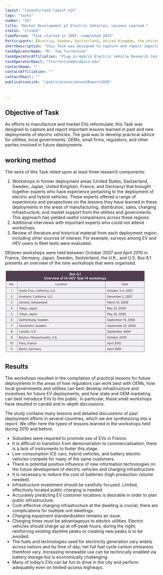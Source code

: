```yaml
---
layout: "layouts/task-layout.njk"
tags: "tasks"
number: "14"
title: "Market Development pf Electric Vehicles: Lessons Learned "
status: "closed"
timePeriod: "Task started in 2007, completed 2013"
Participants: [Austria, Sweden, Switzerland, United Kingdom, the United States ]
shortDescription: "this Task was designed to capture and report important lessons learned in past and new deployments of electric vehicles."
taskOperatorName: "Mr. Tom Turrentine"
taskOperatorAffiliation: "Plug-in Hybrid Electric Vehicle Research Center "
taskOperatorEmail: "tturrentine@ucdavis.edu"
contactName: ""
contactAffiliation: ""
contactEmail: ""
publicationLink: "/publications/annualReport2020"


---
```


## Objective of Task
As efforts to manufacture and market EVs reformulate, this Task was designed to capture and report important lessons learned in past and new deployments of electric vehicles. The goal was to develop practical advice for utilities, local governments, OEMs, small firms, regulators, and other parties involved in future deployments.  

## working method
The work of this Task relied upon at least three research components:  

1. Workshops in former deployment areas (United States, Switzerland, Sweden, Japan, United Kingdom, France, and Germany) that brought together experts who have experience pertaining to the deployment of electric and hybrid vehicles. These experts offered a range of experiences and perspectives on the lessons they have learned in these deployments in the areas of manufacturing, distribution, sales, charging infrastructure, and market support from the utilities and governments. This approach has yielded useful comparisons across these regions.  
2. Additional interviews with important experts who could not attend workshops.  
3. Review of literature and historical material from each deployment region, including other sources of interest. For example, surveys among EV and HEV users in fleet tests were evaluated. 

DEleven workshops were held between October 2007 and April 2010 in France, Germany, Japan, Sweden, Switzerland, the U.K., and U.S. Box 6.1 presents an overview of the nine workshops that were organised. 

![Tux, the Linux mascot](/assets/images/task14_figure_one.png)

## Results
The workshops resulted in the compilation of practical lessons for future deployments in the areas of how regulators can work best with OEMs, how local governments and utilities can best develop infrastructure and incentives for future EV deployments, and how state and OEM marketing can best introduce EVs to the public. In particular, these small workshops have resulted in candid and in-depth discussions.  

The study contains many lessons and detailed discussions of past deployment efforts in several countries, which we are synthesizing into a report. We offer here the types of lessons learned in the workshops held during 2010 and before: 

- Subsidies were required to promote use of EVs in France. 
- It is difficult to transition from demonstration to commercialisation; there is a lack of instruments to foster this stage. 
- Low-consumption ICE cars, hybrid vehicles, and battery electric vehicles compete for many of the same customers. 
- There is potential positive influence of new information technologies on the future development of electric vehicles and charging infrastructure. 
- It is necessary to reduce the cost of batteries (high production volume needed). 
- Infrastructure investment should be carefully focused. Limited, effectively located public charging is needed. 
- Accurately predicting EV customer locations is desirable in order to plan public infrastructure. 
- Cost-effective charging infrastructure at the dwelling is crucial; there are complications for multiple unit dwellings. 
- Charging equipment standardization remains an issue. 
- Charging times must be advantageous to electric utilities. Electric vehicles should charge up at off-peak hours, during the night; reinforcing existing daytime peaks or creating new peaks is to be avoided. 
- The fuels and technologies used for electricity generation vary widely across nations and by time of day; net full fuel cycle carbon emissions therefore vary. Increasing renewable use can be technically enabled via battery storage but is economically challenging. 
- Many of today’s EVs can be fun to drive in the city and perform adequately even on limited-access highways. 